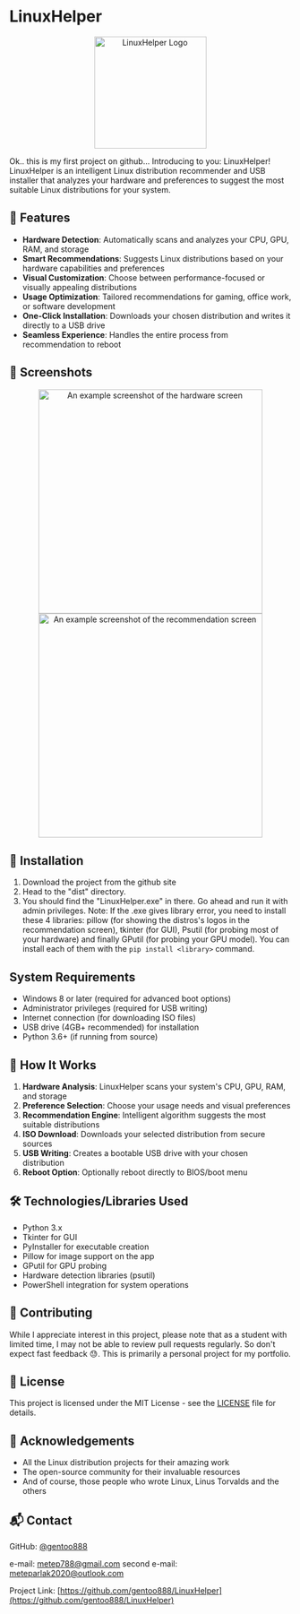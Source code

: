 # LinuxHelper

<p align="center">
  <img src="screenshots/logo.png" alt="LinuxHelper Logo" width="200"/>
</p>

Ok.. this is my first project on github... Introducing to you: LinuxHelper! LinuxHelper is an intelligent Linux distribution recommender and USB installer that analyzes your hardware and preferences to suggest the most suitable Linux distributions for your system.

## 🌟 Features

- **Hardware Detection**: Automatically scans and analyzes your CPU, GPU, RAM, and storage
- **Smart Recommendations**: Suggests Linux distributions based on your hardware capabilities and preferences
- **Visual Customization**: Choose between performance-focused or visually appealing distributions
- **Usage Optimization**: Tailored recommendations for gaming, office work, or software development
- **One-Click Installation**: Downloads your chosen distribution and writes it directly to a USB drive
- **Seamless Experience**: Handles the entire process from recommendation to reboot

## 📸 Screenshots

<p align="center">
  <img src="screenshots/hardware_scan.png" alt="An example screenshot of the hardware screen" width="400"/>
  <img src="screenshots/recommendations.png" alt="An example screenshot of the recommendation screen" width="400"/>
</p>

## 🚀 Installation

1. Download the project from the github site
2. Head to the "dist" directory.
3. You should find the "LinuxHelper.exe" in there. Go ahead and run it with admin privileges.
Note: If the .exe gives library error, you need to install these 4 libraries: pillow (for showing the distros's logos in the recommendation screen), tkinter (for GUI), Psutil (for probing most of your hardware) and finally GPutil (for probing your GPU model). You can install each of them with the `pip install <library>` command.

## System Requirements
- Windows 8 or later (required for advanced boot options)
- Administrator privileges (required for USB writing)
- Internet connection (for downloading ISO files)
- USB drive (4GB+ recommended) for installation
- Python 3.6+ (if running from source)


## 🔧 How It Works

1. **Hardware Analysis**: LinuxHelper scans your system's CPU, GPU, RAM, and storage
2. **Preference Selection**: Choose your usage needs and visual preferences
3. **Recommendation Engine**: Intelligent algorithm suggests the most suitable distributions
4. **ISO Download**: Downloads your selected distribution from secure sources
5. **USB Writing**: Creates a bootable USB drive with your chosen distribution
6. **Reboot Option**: Optionally reboot directly to BIOS/boot menu

## 🛠️ Technologies/Libraries Used

- Python 3.x
- Tkinter for GUI
- PyInstaller for executable creation
- Pillow for image support on the app
- GPutil for GPU probing
- Hardware detection libraries (psutil)
- PowerShell integration for system operations

## 🤝 Contributing

While I appreciate interest in this project, please note that as a student with limited time, I may not be able to review pull requests regularly. So don't expect fast feedback 😓. This is primarily a personal project for my portfolio.

## 📝 License

This project is licensed under the MIT License - see the [LICENSE](LICENSE) file for details.

## 🙏 Acknowledgements

- All the Linux distribution projects for their amazing work
- The open-source community for their invaluable resources
- And of course, those people who wrote Linux, Linus Torvalds and the others

## 📬 Contact

GitHub: [@gentoo888](https://github.com/gentoo888)

e-mail: metep788@gmail.com
second e-mail: meteparlak2020@outlook.com

Project Link: [https://github.com/gentoo888/LinuxHelper](https://github.com/gentoo888/LinuxHelper)
